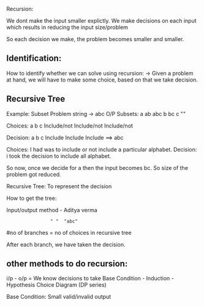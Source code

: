 Recursion: 

We dont make the input smaller explictly. 
We make decisions on each input which results in reducing the input size/problem


So each decision we make, the problem becomes smaller and smaller.


## Identification:

How to identify whether we can solve using recursion:
-> Given a problem at hand, we will have to make some choice, based on that we take decision.


## Recursive Tree

Example: 
Subset Problem
string -> abc
O/P Subsets: a ab abc b bc c ""


Choices:
	a 			b 					c
Include/not		Include/not		Include/not


Decision:
	a 			b 			c
Include		Include		Include ==> abc


Choices: I had was to include or not include a particular alphabet.
Decision: i took the decision to include all alphabet.


So now, once we decide for a then the input becomes bc.
So size of the problem got reduced.



Recursive Tree:
To represent the decision

How to get the tree:

Input/output method - Aditya verma


					" "  "abc"

#no of branches = no of choices in recursive tree

After each branch, we have taken the decision.



## other methods to do recursion:

i/p - o/p = We know decisions to take
Base Condition - Induction - Hypothesis
Choice Diagram (DP series)


Base Condition:
Small valid/invalid output


